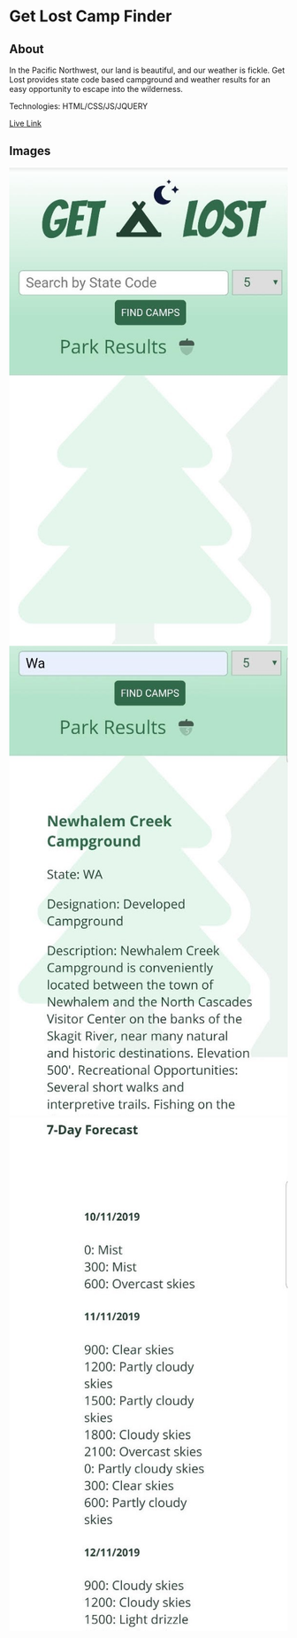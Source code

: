 <h1>Get Lost Camp Finder</h1>

<h2>About</h2>

<p>In the Pacific Northwest, our land is beautiful, and our weather is fickle. Get Lost provides state code based campground and weather results for an easy opportunity to escape into the wilderness.</p>

<p>Technologies: HTML/CSS/JS/JQUERY</p>

<p><a href="https://definitelynotjonathan.github.io/GetLost/">Live Link</a></p>

<h2>Images</h2>

<img src="https://github.com/DefinitelyNotJonathan/GetLost/blob/master/images/GetLostSS1.jpg">

<br>

<img src="https://github.com/DefinitelyNotJonathan/GetLost/blob/master/images/GetLostSS2.jpg">

<br>

<img src="https://github.com/DefinitelyNotJonathan/GetLost/blob/master/images/GetLostSS3.jpg">

